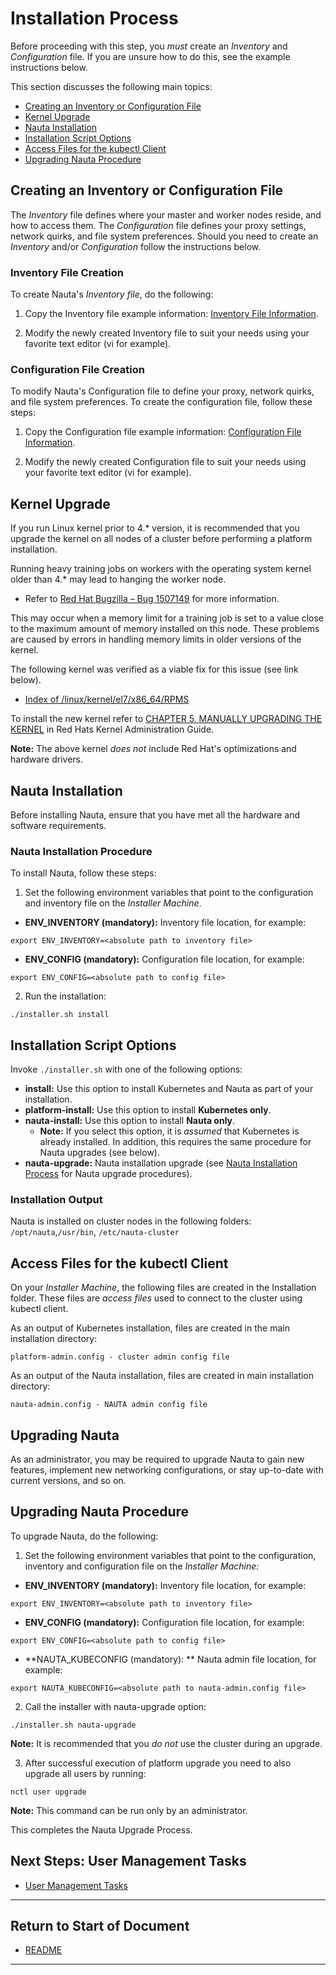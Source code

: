 # Installation Process

Before proceeding with this step, you _must_ create an _Inventory_ and _Configuration_ file. If you are unsure how to do this, see the example instructions below. 

This section discusses the following main topics: 

- [Creating an Inventory or Configuration File ](#creating-an-inventory-or-configuration-file)  
- [Kernel Upgrade](#kernel-upgrade)
- [Nauta Installation](#nauta-installation)
- [Installation Script Options](#installation-script-options)
- [Access Files for the kubectl Client](#access-files-for-the-kubectl-client)  
- [Upgrading Nauta Procedure](#upgrading-nauta-procedure)

## Creating an Inventory or Configuration File 

The _Inventory_ file defines where your master and worker nodes reside, and how to access them. The _Configuration_ file defines your proxy settings, network quirks, and file system preferences. Should you need to create an _Inventory_ and/or _Configuration_ follow the instructions below. 

### Inventory File Creation

To create Nauta's _Inventory file_, do the following:

1. Copy the Inventory file example information: [Inventory File Information](../Inventory_Tasks/IT.md).

1. Modify the newly created Inventory file to suit your needs using your favorite text editor (vi for example). 

### Configuration File Creation 

To modify Nauta's Configuration file to define your proxy, network quirks, and file system preferences. To create the configuration file, follow these steps:

1. Copy the Configuration file example information: [Configuration File Information](../Configuration_Tasks_Variables/CTV.md).

1. Modify the newly created Configuration file to suit your needs using your favorite text editor (vi for example).

## Kernel Upgrade

If you run Linux kernel prior to 4.* version, it is recommended that you upgrade the kernel on all nodes of a cluster before performing a platform installation. 

Running heavy training jobs on workers with the operating system kernel older than 4.* may lead to hanging the worker node. 
- Refer to [Red Hat Bugzilla – Bug 1507149](https://bugzilla.redhat.com/show_bug.cgi?id=1507149) for more information.

This may occur when a memory limit for a training job is set to a value close to the maximum amount of memory installed on this node. These problems are caused by errors in handling memory limits in older versions of the kernel.

The following kernel was verified as a viable fix for this issue (see link below).

- [Index of /linux/kernel/el7/x86_64/RPMS](https://elrepo.org/linux/kernel/el7/x86_64/RPMS/)

To install the new kernel refer to [CHAPTER 5. MANUALLY UPGRADING THE KERNEL](https://access.redhat.com/documentation/en-us/red_hat_enterprise_linux/7/html/kernel_administration_guide/ch-manually_upgrading_the_kernel) in Red Hats Kernel Administration Guide.

**Note:** The above kernel _does not_ include Red Hat's optimizations and hardware drivers.

## Nauta Installation

Before installing Nauta, ensure that you have met all the hardware and software requirements.  

### Nauta Installation Procedure

To install Nauta, follow these steps:

1. Set the following environment variables that point to the configuration and inventory file on the _Installer Machine_.

* **ENV_INVENTORY (mandatory):** Inventory file location, for example:
  
`export ENV_INVENTORY=<absolute path to inventory file>`
  
* **ENV_CONFIG (mandatory):** Configuration file location, for example:

`export ENV_CONFIG=<absolute path to config file>`
   
2. Run the installation:

`./installer.sh install`

## Installation Script Options

Invoke `./installer.sh` with one of the following options:

* **install:** Use this option to install Kubernetes and Nauta as part of your installation.
* **platform-install:** Use this option to install **Kubernetes only**.
* **nauta-install:** Use this option to install **Nauta only**.
    - **Note:** If you select this option, it is _assumed_ that Kubernetes is already installed. In addition, this requires the same procedure for Nauta upgrades (see below). 
* **nauta-upgrade:** Nauta installation upgrade (see [Nauta Installation Process](../Installation_Process/IP.md) for Nauta upgrade  procedures). 

### Installation Output 

Nauta is installed on cluster nodes in the following folders: `/opt/nauta`,`/usr/bin`, `/etc/nauta-cluster`

## Access Files for the kubectl Client

On your _Installer Machine_, the following files are created in the Installation folder. These files are *access files* used to connect to the cluster using kubectl client.

As an output of Kubernetes installation, files are created in the main installation directory:

`platform-admin.config - cluster admin config file`

As an output of the Nauta installation, files are created in main installation directory:

`nauta-admin.config - NAUTA admin config file`

## Upgrading Nauta 

As an administrator, you may be required to upgrade Nauta to gain new features, implement new networking configurations, or stay up-to-date with current versions, and so on. 

## Upgrading Nauta Procedure

To upgrade Nauta, do the following:

1. Set the following environment variables that point to the configuration, inventory and configuration file on the _Installer Machine:_

* **ENV_INVENTORY (mandatory):** Inventory file location, for example:
  
`export ENV_INVENTORY=<absolute path to inventory file>`
  
* **ENV_CONFIG (mandatory):** Configuration file location, for example:

`export ENV_CONFIG=<absolute path to config file>`

* **NAUTA_KUBECONFIG (mandatory): ** Nauta admin file location, for example:

`export NAUTA_KUBECONFIG=<absolute path to nauta-admin.config file>`
   
2. Call the installer with nauta-upgrade option:

`./installer.sh nauta-upgrade`

**Note:** It is recommended that you _do not_ use the cluster during an upgrade.

3. After successful execution of platform upgrade you need to also upgrade all users by running:

`nctl user upgrade`

**Note:** This command can be run only by an administrator.

This completes the Nauta Upgrade Process.


## Next Steps: User Management Tasks

* [User Management Tasks](../User_Management/UM.md)

----------------------

## Return to Start of Document

* [README](../README.md)

----------------------
